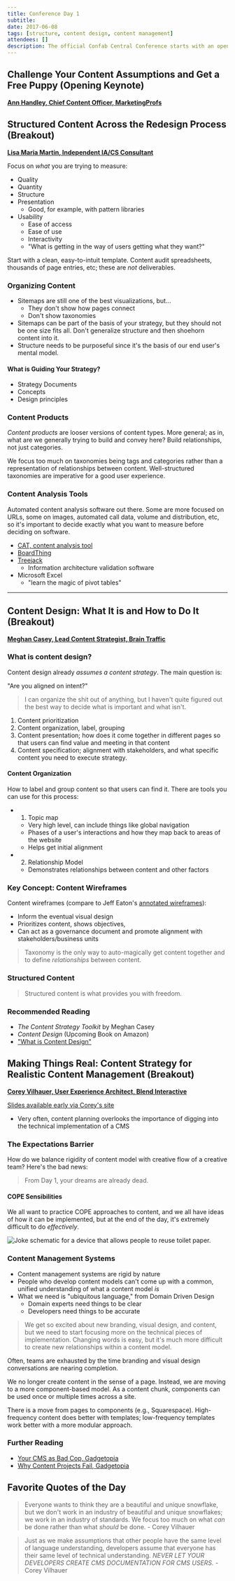 ```yaml
---
title: Conference Day 1
subtitle:
date: 2017-06-08
tags: [structure, content design, content management]
attendees: []
description: The official Confab Central Conference starts with an opening keynote from Ann Handley, Chief Content Officer, MarketingProfs on the importance of challenging assumptions when approaching content. Breakout session topics included structured content, content design, and realistic approaches to content management strategy.
---
```


## Challenge Your Content Assumptions and Get a Free Puppy (Opening Keynote)

[**Ann Handley, Chief Content Officer, MarketingProfs**](http://confabevents.com/events/central-2017/ann-handley)

## Structured Content Across the Redesign Process (Breakout)

[**Lisa Maria Martin, Independent IA/CS Consultant**](http://confabevents.com/events/central-2017/lisa-maria-martin)

Focus on *what* you are trying to measure:

* Quality
* Quantity
* Structure
* Presentation
    * Good, for example, with pattern libraries
* Usability
    * Ease of access
    * Ease of use
    * Interactivity
    * "What is getting in the way of users getting what they want?"

Start with a clean, easy-to-intuit template. Content audit spreadsheets, thousands of page entries, etc; these are *not* deliverables.

### Organizing Content

* Sitemaps are still one of the best visualizations, but...
    * They don't show how pages connect
    * Don't show taxonomies
* Sitemaps can be part of the basis of your strategy, but they should not be one size fits all. Don't generalize structure and then shoehorn content into it.
* Structure needs to be purposeful since it's the basis of our end user's mental model.

#### What is Guiding Your Strategy?

* Strategy Documents
* Concepts
* Design principles

### Content Products

*Content products* are looser versions of content types. More general; as in, what are we generally trying to build and convey here? Build relationships, not just categories.

We focus too much on taxonomies being tags and categories rather than a representation of relationships between content. Well-structured taxonomies are imperative for a good user experience.

### Content Analysis Tools

Automated content analysis software out there. Some are more focused on URLs, some on images, automated call data, volume and distribution, etc, so it's important to decide exactly what you want to measure before deciding on software.

* [CAT, content analysis tool](http://www.content-insight.com/products)
* [BoardThing](https://boardthing.com/)
* [Treejack](https://www.optimalworkshop.com/treejack)
    * Information architecture validation software
* Microsoft Excel
    * "learn the magic of pivot tables"

--------------------

## Content Design: What It is and How to Do It (Breakout)

[**Meghan Casey, Lead Content Strategist, Brain Traffic**](http://confabevents.com/events/central-2017/meghan-casey)

### What is content design?

Content design already *assumes a content strategy*. The main question is:

"Are you aligned on intent?"

> I can organize the shit out of anything, but I haven't quite figured out the best way to decide what is important and what isn't.

1. Content prioritization
2. Content organization, label, grouping
3. Content presentation; how does it come together in different pages so that users can find value and meeting in that content
4. Content specification; alignment with stakeholders, and what specific content you need to execute strategy.

#### Content Organization

How to label and group content so that users can find it. There are tools you can use for this process:

* 1. Topic map
    * Very high level, can include things like global navigation
    * Phases of a user's interactions and how they map back to areas of the website
    * Helps get initial alignment
* 2. Relationship Model
    * Demonstrates relationships between content and other factors

### Key Concept: Content Wireframes

Content wireframes (compare to Jeff Eaton's [annotated wireframes](/post/workshop/#bonus-annotated-wireframes)):

* Inform the eventual visual design
* Prioritizes content, shows objectives,
* Can act as a governance document and promote alignment with stakeholders/business units

> Taxonomy is the only way to auto-magically get content together and to define *relationships* between content.

### Structured Content

> Structured content is what provides you with freedom.

### Recommended Reading

* *The Content Strategy Toolkit* by Meghan Casey
* *Content Design* (Upcoming Book on Amazon)
* ["What is Content Design"](http://storyneedle.com/what-is-content-design/)

## Making Things Real: Content Strategy for Realistic Content Management (Breakout)

[**Corey Vilhauer, User Experience Architect, Blend Interactive**](http://confabevents.com/events/central-2017/corey-vilhauer)

[Slides available early via Corey's site](http://www.eatingelephant.com/confab17/)

* Very often, content planning overlooks the importance of digging into the technical implementation of a CMS

### The Expectations Barrier

How do we balance rigidity of content model with creative flow of a creative team? Here's the bad news:

> From Day 1, your dreams are already dead.

#### COPE Sensibilities

We all want to practice COPE approaches to content, and we all have ideas of how it can be implemented, but at the end of the day, it's extremely difficult to do *effectively*.

![Joke schematic for a device that allows people to reuse toilet paper.](/images/reuse.jpg)

### Content Management Systems

* Content management systems are rigid by nature
* People who develop content models can't come up with a common, unified understanding of what a content model *is*
* What we need is "ubiquitous language," from Domain Driven Design
    * Domain experts need things to be clear
    * Developers need things to be accurate

> We get so excited about new branding, visual design, and content, but we need to start focusing more on the technical pieces of implementation. Changing words is easy, but it's much more difficult to create new relationships within a content model.

Often, teams are exhausted by the time branding and visual design conversations are nearing completion.

We no longer create content in the sense of a page. Instead, we are moving to a more component-based model. As a content chunk, components can be used once or multiple times across a site.

There is a move from pages to components (e.g., Squarespace). High-frequency content does better with templates; low-frequency templates work better with a more modular approach.

### Further Reading

* [Your CMS as Bad Cop, Gadgetopia](https://gadgetopia.com/post/7139)
* [Why Content Projects Fail, Gadgetopia](https://gadgetopia.com/why-content-projects-fail)

## Favorite Quotes of the Day

> Everyone wants to think they are a beautiful and unique snowflake, but we don't work in an industry of beautiful and unique snowflakes; we work in an industry of standards. We focus too much on what *can* be done rather than what *should* be done. - Corey Vilhauer

> Just as we make assumptions that other people have the same level of language understanding, developers assume that everyone has their same level of technical understanding. *NEVER LET YOUR DEVELOPERS CREATE CMS DOCUMENTATION FOR CMS USERS.* - Corey Vilhauer














